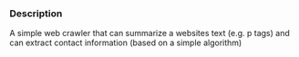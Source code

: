 ### Description

A simple web crawler that can summarize a websites text (e.g. p tags) and can extract contact information (based on a simple algorithm)
